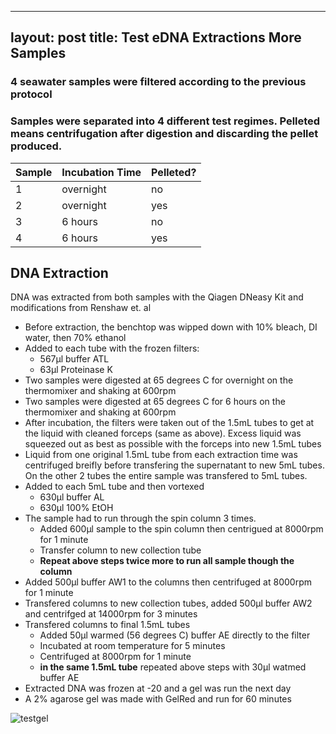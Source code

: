 ---
layout: post
title: Test eDNA Extractions More Samples
----
### 4 seawater samples were filtered according to the previous protocol 
### Samples were separated into 4 different test regimes. Pelleted means centrifugation after digestion and discarding the pellet produced.

| Sample | Incubation Time | Pelleted? |
| ------ | ----------------| ----------|
| 1 | overnight | no |
| 2 | overnight | yes |
| 3 | 6 hours | no |
| 4 | 6 hours | yes | 


## DNA Extraction
DNA was extracted from both samples with the Qiagen DNeasy Kit and modifications from Renshaw et. al
- Before extraction, the benchtop was wipped down with 10% bleach, DI water, then 70% ethanol
- Added to each tube with the frozen filters:
    * 567µl buffer ATL
    * 63µl Proteinase K
- Two samples were digested at 65 degrees C for overnight on the thermomixer and shaking at 600rpm
- Two samples were digested at 65 degrees C for 6 hours on the thermomixer and shaking at 600rpm
- After incubation, the filters were taken out of the 1.5mL tubes to get at the liquid with cleaned forceps (same as above). Excess liquid was squeezed out as best as possible with the forceps into new 1.5mL tubes
- Liquid from one original 1.5mL tube from each extraction time was centrifuged breifly before transfering the supernatant to new 5mL tubes. On the other 2 tubes the entire sample was transfered to 5mL tubes.
- Added to each 5mL tube and then vortexed
    * 630µl buffer AL
    * 630µl 100% EtOH
- The sample had to run through the spin column 3 times. 
    * Added 600µl sample to the spin column then centrigued at 8000rpm for 1 minute
    * Transfer column to new collection tube
    * **Repeat above steps twice more to run all sample though the column**
- Added 500µl buffer AW1 to the columns then centrifuged at 8000rpm for 1 minute
- Transfered columns to new collection tubes, added 500µl buffer AW2 and centrifged at 14000rpm for 3 minutes
- Transfered columns to final 1.5mL tubes
    * Added 50µl warmed (56 degrees C) buffer AE directly to the filter
    * Incubated at room temperature for 5 minutes
    * Centrifuged at 8000rpm for 1 minute
    * **in the same 1.5mL tube** repeated above steps with 30µl watmed buffer AE
- Extracted DNA was frozen at -20 and a gel was run the next day
- A 2% agarose gel was made with GelRed and run for 60 minutes 

![testgel](/images/eDNA-test-gel2.jpg)


